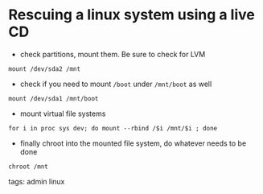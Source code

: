 # Rescuing a linux system using a live CD

- check partitions, mount them. Be sure to check for LVM

```
mount /dev/sda2 /mnt
```

- check if you need to mount `/boot` under `/mnt/boot` as well

```
mount /dev/sda1 /mnt/boot
```

- mount virtual file systems

```
for i in proc sys dev; do mount --rbind /$i /mnt/$i ; done
```

- finally chroot into the mounted file system, do whatever needs to be done

```
chroot /mnt
```

tags: admin linux
